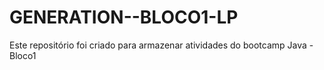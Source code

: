 # GENERATION--BLOCO1-LP
Este repositório foi criado para armazenar atividades do bootcamp Java - Bloco1
